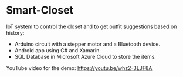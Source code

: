 # Smart-Closet  
  
IoT system to control the closet and to get outfit suggestions based on history:  
* Arduino circuit with a stepper motor and a Bluetooth device.   
* Android app using C# and Xamarin.  
* SQL Database in Microsoft Azure Cloud to store the items.    
      
YouTube video for the demo: https://youtu.be/whz2-3LJF8A
